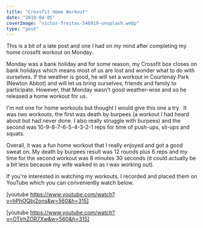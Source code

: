 ```yaml
---
title: "Crossfit Home Workout"
date: "2018-04-05"
coverImage: "victor-freitas-546919-unsplash.webp"
type: "post"
---
```


This is a bit of a late post and one I had on my mind after completing my home crossfit workout on Monday.

Monday was a bank holiday and for some reason, my Crossfit box closes on bank holidays which means most of us are lost and wonder what to do with ourselves. If the weather is good, he will set a workout in Courtenay Park (Newton Abbot) and will let us bring ourselves, friends and family to participate. However, that Monday wasn't good weather-wise and so he released a home workout for us.

I'm not one for home workouts but thought I would give this one a try.  It was two workouts, the first was death by burpees (a workout I had heard about but had never done. I also really struggle with burpees) and the second was 10-9-8-7-6-5-4-3-2-1 reps for time of push-ups, sit-ups and squats.

Overall, it was a fun home workout that I really enjoyed and got a good sweat on. My death by burpees result was 12 rounds plus 6 reps and my time for the second workout was 8 minutes 30 seconds (it could actually be a bit less because my wife walked in as I was working out).

If you're interested in watching my workouts, I recorded and placed them on YouTube which you can conveniently watch below.

[youtube https://www.youtube.com/watch?v=hPhOQbj2ons&w=560&h=315]

[youtube https://www.youtube.com/watch?v=OTirhZOR7Xw&w=560&h=315]
